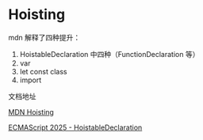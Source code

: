 # Hoisting

mdn 解释了四种提升：

1. HoistableDeclaration 中四种（FunctionDeclaration 等）
2. var
3. let const class
4. import

文档地址

[MDN Hoisting](https://developer.mozilla.org/en-US/docs/Glossary/Hoisting)

[ECMAScript 2025 - HoistableDeclaration](https://tc39.es/ecma262/multipage/ecmascript-language-statements-and-declarations.html#prod-HoistableDeclaration)
